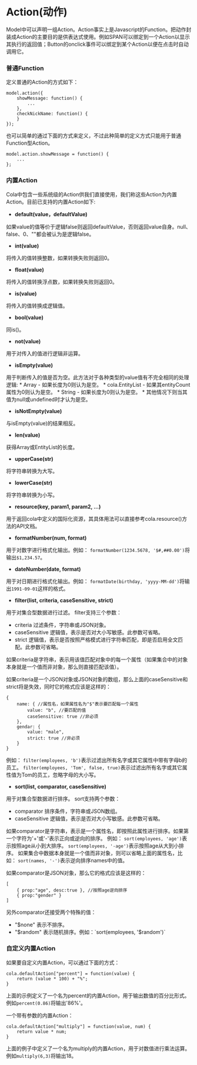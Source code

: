 # Action(动作)

Model中可以声明一组Action。Action事实上是Javascript的Function。把动作封装成Action的主要目的是供表达式使用。例如SPAN可以绑定到一个Action以显示其执行的返回值；Button的onclick事件可以绑定到某个Action以便在点击时自动调用它。

### 普通Function
定义普通的Action的方式如下：
```
model.action({
    showMessage: function() {
        ...
    },
    checkNickName: function() {
    }
});
```
也可以简单的通过下面的方式来定义，不过此种简单的定义方式只能用于普通Function型Action。
```
model.action.showMessage = function() {
    ...
};
```
 
### 内置Action

Cola中包含一些系统级的Action供我们直接使用，我们称这些Action为内置Action。目前已支持的内置Action如下:

* **default(value，defaultValue)**

 如果value的值等价于逻辑false则返回defaultValue，否则返回value自身。null、false、0、""都会被认为是逻辑false。

* **int(value)**

 将传入的值转换整数，如果转换失败则返回0。

* **float(value)**

 将传入的值转换浮点数，如果转换失败则返回0。

* **is(value)**

 将传入的值转换成逻辑值。

* **bool(value)**

 同is()。

* **not(value)**

 用于对传入的值进行逻辑非运算。

* **isEmpty(value)**

 用于判断传入的值是否为空。此方法对于各种类型的value值有不完全相同的处理逻辑:
	* Array - 如果长度为0则认为是空。
	* cola.EntityList - 如果其entityCount属性为0则认为是空。
	* String - 如果长度为0则认为是空。
	* 其他情况下则当其值为null或undefined时才认为是空。

* **isNotEmpty(value)**

 与isEmpty(value)的结果相反。

* **len(value)**

 获得Array或EntityList的长度。

* **upperCase(str)**

 将字符串转换为大写。

* **lowerCase(str)**

 将字符串转换为小写。

* **resource(key, param1, param2, ...)**

 用于返回cola中定义的国际化资源，其具体用法可以直接参考cola.resource()方法的API文档。

* **formatNumber(num, format)**

 用于对数字进行格式化输出。例如： `formatNumber(1234.5678, '$#,##0.00')`将输出`$1,234.57`。

* **dateNumber(date, format)**

 用于对日期进行格式化输出。例如： `formatDate(birthday, 'yyyy-MM-dd')`将输出`1991-09-01`这样的格式。

* **filter(list, criteria, caseSensitive, strict)**

 用于对集合型数据进行过滤。
 filter支持三个参数：
 * criteria 过滤条件，字符串或JSON对象。
 * caseSensitive 逻辑值，表示是否对大小写敏感。此参数可省略。
 * strict 逻辑值，表示是否按照严格模式进行字符串匹配，即是否启用全文匹配。此参数可省略。

 如果criteria是字符串，表示用该值匹配对象中的每一个属性（如果集合中的对象本身就是一个值而非对象，那么则直接匹配该值）。

 如果criteria是一个JSON对象或JSON对象的数组，那么上面的caseSensitive和strict将是失效，同时它的格式应该是这样的：
```
{
	name: { //属性名，如果属性名为"$"表示要匹配每一个属性
		value: "b", //要匹配的值
		caseSensitive: true //非必须
	},
	gendar: {
		value: "male",
		strict: true //非必须
	}
}
```

 例如： `filter(employees, 'b')`表示过滤出所有名字或其它属性中带有字母b的员工。
 `filter(employees, 'Tom', false, true)`表示过滤出所有名字或其它属性值为Tom的员工，忽略字母的大小写。

* **sort(list, comparator, caseSensitive)**

 用于对集合型数据进行排序。
 sort支持两个参数：
 * comparator 排序条件，字符串或JSON数组。
 * caseSensitive 逻辑值，表示是否对大小写敏感。此参数可省略。

 如果comparator是字符串，表示是一个属性名，即按照此属性进行排序。如果第一个字符为'+'或'-'表示正向或逆向的排序。
 例如：
 `sort(employees, 'age')`表示按照age从小到大排序。
 `sort(employees, '-age')`表示按照age从大到小排序。
 如果集合中数据本身就是一个值而非对象，则可以省略上面的属性名，比如： `sort(names, '-')`表示逆向排序names中的值。

 如果comparator是JSON对象，那么它的格式应该是这样的：
```
[
    { prop:"age", desc:true }, //按照age逆向排序
    { prop:"gender" }
]
```

 另外comparator还接受两个特殊的值：
 * "$none" 表示不排序。
 * "$random" 表示随机排序。例如：`sort(employees, '$random')`
 
### 自定义内置Action

如果要自定义内置Action，可以通过下面的方式：
```
cola.defaultAction["percent"] = function(value) {
	return (value * 100) + "%";
}
```
	
上面的示例定义了一个名为percent的内置Action，用于输出数值的百分比形式。例如`percent(0.86)`将输出'86%'。

一个带有参数的内置Action：
```
cola.defaultAction["multiply"] = function(value, num) {
	return value * num;
}
```
	
上面的例子中定义了一个名为multiply的内置Action，用于对数值进行乘法运算。例如`multiply(6,3)`将输出18。